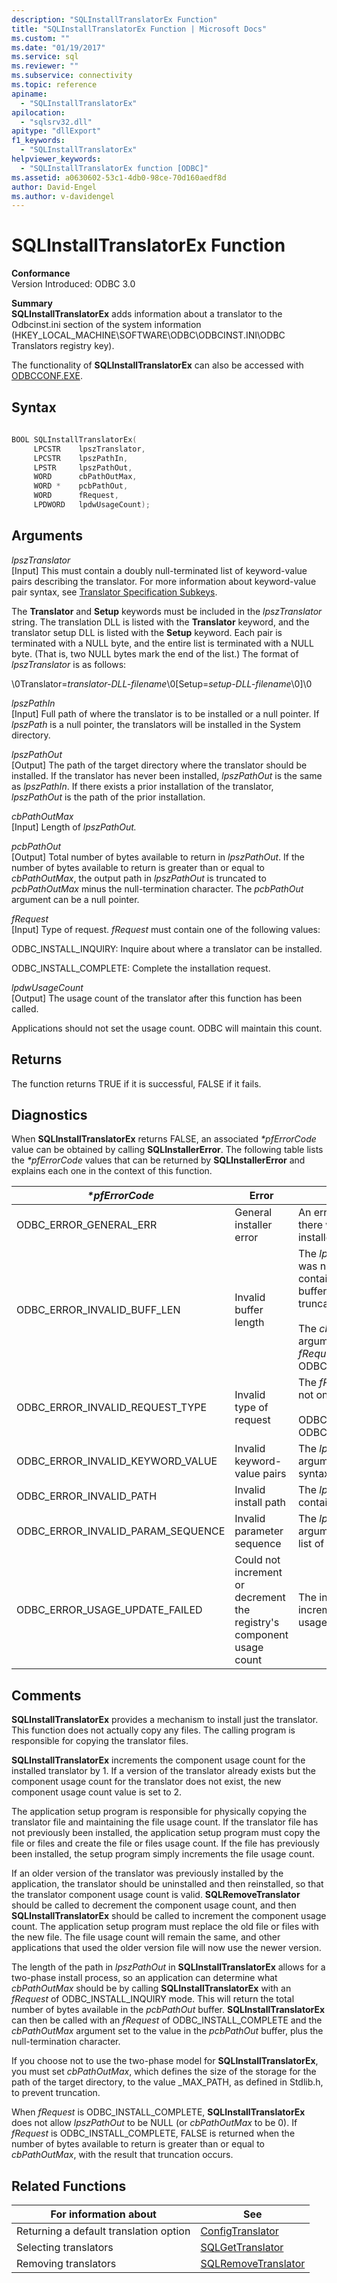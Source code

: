 ```yaml
---
description: "SQLInstallTranslatorEx Function"
title: "SQLInstallTranslatorEx Function | Microsoft Docs"
ms.custom: ""
ms.date: "01/19/2017"
ms.service: sql
ms.reviewer: ""
ms.subservice: connectivity
ms.topic: reference
apiname: 
  - "SQLInstallTranslatorEx"
apilocation: 
  - "sqlsrv32.dll"
apitype: "dllExport"
f1_keywords: 
  - "SQLInstallTranslatorEx"
helpviewer_keywords: 
  - "SQLInstallTranslatorEx function [ODBC]"
ms.assetid: a0630602-53c1-4db0-98ce-70d160aedf8d
author: David-Engel
ms.author: v-davidengel
---
```

# SQLInstallTranslatorEx Function
**Conformance**  
 Version Introduced: ODBC 3.0  
  
 **Summary**  
 **SQLInstallTranslatorEx** adds information about a translator to the Odbcinst.ini section of the system information (HKEY_LOCAL_MACHINE\SOFTWARE\ODBC\ODBCINST.INI\ODBC Translators registry key).  
  
 The functionality of **SQLInstallTranslatorEx** can also be accessed with [ODBCCONF.EXE](../../../odbc/odbcconf-exe.md).  
  
## Syntax  
  
```cpp  
  
BOOL SQLInstallTranslatorEx(  
     LPCSTR    lpszTranslator,  
     LPCSTR    lpszPathIn,  
     LPSTR     lpszPathOut,  
     WORD      cbPathOutMax,  
     WORD *    pcbPathOut,  
     WORD      fRequest,  
     LPDWORD   lpdwUsageCount);  
```  
  
## Arguments  
 *lpszTranslator*  
 [Input] This must contain a doubly null-terminated list of keyword-value pairs describing the translator. For more information about keyword-value pair syntax, see [Translator Specification Subkeys](../../../odbc/reference/install/translator-specification-subkeys.md).  
  
 The **Translator** and **Setup** keywords must be included in the *lpszTranslator* string. The translation DLL is listed with the **Translator** keyword, and the translator setup DLL is listed with the **Setup** keyword. Each pair is terminated with a NULL byte, and the entire list is terminated with a NULL byte. (That is, two NULL bytes mark the end of the list.) The format of *lpszTranslator* is as follows:  
  
 \0Translator=*translator-DLL-filename*\0[Setup=*setup-DLL-filename*\0]\0  
  
 *lpszPathIn*  
 [Input] Full path of where the translator is to be installed or a null pointer. If *lpszPath* is a null pointer, the translators will be installed in the System directory.  
  
 *lpszPathOut*  
 [Output] The path of the target directory where the translator should be installed. If the translator has never been installed, *lpszPathOut* is the same as *lpszPathIn*. If there exists a prior installation of the translator, *lpszPathOut* is the path of the prior installation.  
  
 *cbPathOutMax*  
 [Input] Length of *lpszPathOut.*  
  
 *pcbPathOut*  
 [Output] Total number of bytes available to return in *lpszPathOut*. If the number of bytes available to return is greater than or equal to *cbPathOutMax*, the output path in *lpszPathOut* is truncated to *pcbPathOutMax* minus the null-termination character. The *pcbPathOut* argument can be a null pointer.  
  
 *fRequest*  
 [Input] Type of request. *fRequest* must contain one of the following values:  
  
 ODBC_INSTALL_INQUIRY: Inquire about where a translator can be installed.  
  
 ODBC_INSTALL_COMPLETE: Complete the installation request.  
  
 *lpdwUsageCount*  
 [Output] The usage count of the translator after this function has been called.  
  
 Applications should not set the usage count. ODBC will maintain this count.  
  
## Returns  
 The function returns TRUE if it is successful, FALSE if it fails.  
  
## Diagnostics  
 When **SQLInstallTranslatorEx** returns FALSE, an associated *\*pfErrorCode* value can be obtained by calling **SQLInstallerError**. The following table lists the *\*pfErrorCode* values that can be returned by **SQLInstallerError** and explains each one in the context of this function.  
  
|*\*pfErrorCode*|Error|Description|  
|---------------------|-----------|-----------------|  
|ODBC_ERROR_GENERAL_ERR|General installer error|An error occurred for which there was no specific installer error.|  
|ODBC_ERROR_INVALID_BUFF_LEN|Invalid buffer length|The *lpszPathOut* argument was not large enough to contain the output path. The buffer contains the truncated path.<br /><br /> The *cbPathOutMax* argument was 0, and the *fRequest* argument was ODBC_INSTALL_COMPLETE.|  
|ODBC_ERROR_INVALID_REQUEST_TYPE|Invalid type of request|The *fRequest* argument was not one of the following:<br /><br /> ODBC_INSTALL_INQUIRY ODBC_INSTALL_COMPLETE|  
|ODBC_ERROR_INVALID_KEYWORD_VALUE|Invalid keyword-value pairs|The *lpszTranslator* argument contained a syntax error.|  
|ODBC_ERROR_INVALID_PATH|Invalid install path|The *lpszPathIn* argument contained an invalid path.|  
|ODBC_ERROR_INVALID_PARAM_SEQUENCE|Invalid parameter sequence|The *lpszTranslator* argument did not contain a list of keyword-value pairs.|  
|ODBC_ERROR_USAGE_UPDATE_FAILED|Could not increment or decrement the registry's component usage count|The installer failed to increment the translator's usage count.|  
  
## Comments  
 **SQLInstallTranslatorEx** provides a mechanism to install just the translator. This function does not actually copy any files. The calling program is responsible for copying the translator files.  
  
 **SQLInstallTranslatorEx** increments the component usage count for the installed translator by 1. If a version of the translator already exists but the component usage count for the translator does not exist, the new component usage count value is set to 2.  
  
 The application setup program is responsible for physically copying the translator file and maintaining the file usage count. If the translator file has not previously been installed, the application setup program must copy the file or files and create the file or files usage count. If the file has previously been installed, the setup program simply increments the file usage count.  
  
 If an older version of the translator was previously installed by the application, the translator should be uninstalled and then reinstalled, so that the translator component usage count is valid. **SQLRemoveTranslator** should be called to decrement the component usage count, and then **SQLInstallTranslatorEx** should be called to increment the component usage count. The application setup program must replace the old file or files with the new file. The file usage count will remain the same, and other applications that used the older version file will now use the newer version.  
  
 The length of the path in *lpszPathOut* in **SQLInstallTranslatorEx** allows for a two-phase install process, so an application can determine what *cbPathOutMax* should be by calling **SQLInstallTranslatorEx** with an *fRequest* of ODBC_INSTALL_INQUIRY mode. This will return the total number of bytes available in the *pcbPathOut* buffer. **SQLInstallTranslatorEx** can then be called with an *fRequest* of ODBC_INSTALL_COMPLETE and the *cbPathOutMax* argument set to the value in the *pcbPathOut* buffer, plus the null-termination character.  
  
 If you choose not to use the two-phase model for **SQLInstallTranslatorEx**, you must set *cbPathOutMax*, which defines the size of the storage for the path of the target directory, to the value _MAX_PATH, as defined in Stdlib.h, to prevent truncation.  
  
 When *fRequest* is ODBC_INSTALL_COMPLETE, **SQLInstallTranslatorEx** does not allow *lpszPathOut* to be NULL (or *cbPathOutMax* to be 0). If *fRequest* is ODBC_INSTALL_COMPLETE, FALSE is returned when the number of bytes available to return is greater than or equal to *cbPathOutMax*, with the result that truncation occurs.  
  
## Related Functions  
  
|For information about|See|  
|---------------------------|---------|  
|Returning a default translation option|[ConfigTranslator](../../../odbc/reference/syntax/configtranslator-function.md)|  
|Selecting translators|[SQLGetTranslator](../../../odbc/reference/syntax/sqlgettranslator-function.md)|  
|Removing translators|[SQLRemoveTranslator](../../../odbc/reference/syntax/sqlremovetranslator-function.md)|
